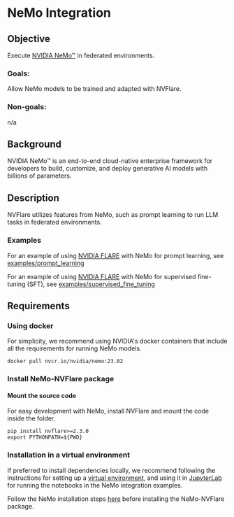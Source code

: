# NeMo Integration

## Objective
Execute [NVIDIA NeMo™](https://developer.nvidia.com/nemo) in federated environments.

### Goals:

Allow NeMo models to be trained and adapted with NVFlare.

### Non-goals:

n/a

## Background
NVIDIA NeMo™ is an end-to-end cloud-native enterprise framework for developers to 
build, customize, and deploy generative AI models with billions of parameters.

## Description
NVFlare utilizes features from NeMo, such as prompt learning to run LLM tasks in federated environments.

### Examples

For an example of using [NVIDIA FLARE](https://nvflare.readthedocs.io/en/main/index.html) with NeMo for prompt learning, 
see [examples/prompt_learning](examples/prompt_learning/README.md) 

For an example of using [NVIDIA FLARE](https://nvflare.readthedocs.io/en/main/index.html) with NeMo for supervised fine-tuning (SFT), 
see [examples/supervised_fine_tuning](examples/supervised_fine_tuning/README.md) 

## Requirements

### Using docker
For simplicity, we recommend using NVIDIA's docker containers that include all the requirements for running NeMo models.
```
docker pull nvcr.io/nvidia/nemo:23.02
```

### Install NeMo-NVFlare package

<!---
#### Pip 
Install NeMo-NVFlare integration from [PyPI](https://pypi.org/):
```
pip install nemo_nvflare
```
-->

#### Mount the source code
For easy development with NeMo, install NVFlare and mount the code inside the folder.
```
pip install nvflare>=2.3.0
export PYTHONPATH=${PWD}
```

<!---
#### From source
To install the package from source code, use:
```
pip install -e .
```
-->

### Installation in a virtual environment

If preferred to install dependencies locally, 
we recommend following the instructions for setting up a 
[virtual environment](../../examples/README.md#set-up-a-virtual-environment),
and using it in [JupyterLab](../../examples/README.md#notebooks) for running 
the notebooks in the NeMo integration examples.

Follow the NeMo installation steps [here](https://github.com/NVIDIA/NeMo#installation)
before installing the NeMo-NVFlare package.
